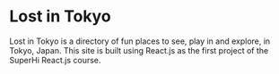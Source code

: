 # Lost in Tokyo
Lost in Tokyo is a directory of fun places to see, play in and explore, in Tokyo, Japan. This site is built using React.js as the first project of the SuperHi React.js course.
